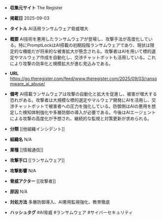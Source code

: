 - **収集元サイト**
The Register

- **掲載日**
2025-09-03

- **タイトル**
AI活用ランサムウェア脅威増大

- **概要**
AI技術を悪用したランサムウェアが登場し、攻撃手法が高度化している。特にPromptLockはAI搭載の初期段階ランサムウェアであり、現状は限定的な機能だが将来的な被害拡大が懸念される。攻撃者はAIを用いて標的選定やマルウェア作成を自動化し、交渉チャットボットも活用している。これにより攻撃の効率化と規模拡大が進む見込みである。

- **URL**
https://go.theregister.com/feed/www.theregister.com/2025/09/03/ransomware_ai_abuse/

- **備考**
AI搭載ランサムウェアは攻撃の自動化と拡大を促進し、被害が増大する恐れがある。攻撃者は大規模な標的選定やマルウェア開発にAIを活用し、交渉チャットボットで被害者への圧力を強化している。防御側はAIの悪用を想定した検知体制強化や多層防御の導入が必要である。今後はAIエージェントによる攻撃の高度化が予想され、継続的な監視と対策更新が求められる。

- **分類**
[[他組織インシデント]]

- **組織名**
N/A

- **業種**
[[情報通信]]

- **攻撃手口**
[[ランサムウェア]]

- **攻撃影響**
N/A

- **脅威アクター**
[[攻撃者]]

- **原因**
N/A

- **対処方法**
多層防御導入、AI悪用監視強化、教育徹底

- **ハッシュタグ**
#AI脅威 #ランサムウェア #サイバーセキュリティ
